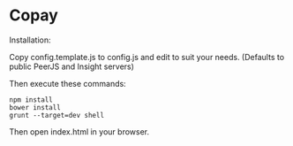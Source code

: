 Copay
=====

Installation:

Copy config.template.js to config.js and edit to suit your needs. (Defaults to
public PeerJS and Insight servers)

Then execute these commands:

```
npm install
bower install
grunt --target=dev shell
```

Then open index.html in your browser.
